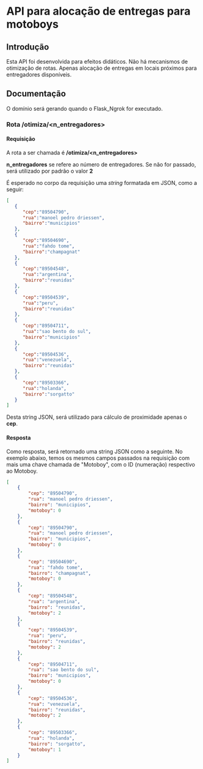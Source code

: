 # API para alocação de entregas para motoboys

## Introdução
Esta API foi desenvolvida para efeitos didáticos.
Não há mecanismos de otimização de rotas. Apenas alocação de entregas em locais próximos para entregadores disponíveis.

## Documentação
O domínio será gerando quando o Flask_Ngrok for executado.

### Rota /otimiza/<n_entregadores>
#### Requisição
A rota a ser chamada é **/otimiza/<n_entregadores>**

**n_entregadores** se refere ao número de entregadores. Se não for passado, será utilizado por padrão o valor **2**

É esperado no corpo da requisição uma *string* formatada em JSON, como a seguir:

```json
[
   {
      "cep":"89504790",
      "rua":"manoel pedro driessen",
      "bairro":"municipios"
   },
   {
      "cep":"89504690",
      "rua":"fahdo tome",
      "bairro":"champagnat"
   },
   {
      "cep":"89504548",
      "rua":"argentina",
      "bairro":"reunidas"
   },
   {
      "cep":"89504539",
      "rua":"peru",
      "bairro":"reunidas"
   },
   {
      "cep":"89504711",
      "rua":"sao bento do sul",
      "bairro":"municipios"
   },
   {
      "cep":"89504536",
      "rua":"venezuela",
      "bairro":"reunidas"
   },
   {
      "cep":"89503366",
      "rua":"holanda",
      "bairro":"sorgatto"
   }
]
```

Desta string JSON, será utilizado para cálculo de proximidade apenas o **cep**.

#### Resposta

Como resposta, será retornado uma string JSON como a seguinte. No exemplo abaixo, temos os mesmos campos passados na requisição com mais uma chave chamada de "Motoboy", com o ID (numeração) respectivo ao Motoboy. 

```json
[
    {
        "cep": "89504790",
        "rua": "manoel pedro driessen",
        "bairro": "municipios",
        "motoboy": 0
    },
    {
        "cep": "89504790",
        "rua": "manoel pedro driessen",
        "bairro": "municipios",
        "motoboy": 0
    },
    {
        "cep": "89504690",
        "rua": "fahdo tome",
        "bairro": "champagnat",
        "motoboy": 0
    },
    {
        "cep": "89504548",
        "rua": "argentina",
        "bairro": "reunidas",
        "motoboy": 2
    },
    {
        "cep": "89504539",
        "rua": "peru",
        "bairro": "reunidas",
        "motoboy": 2
    },
    {
        "cep": "89504711",
        "rua": "sao bento do sul",
        "bairro": "municipios",
        "motoboy": 0
    },
    {
        "cep": "89504536",
        "rua": "venezuela",
        "bairro": "reunidas",
        "motoboy": 2
    },
    {
        "cep": "89503366",
        "rua": "holanda",
        "bairro": "sorgatto",
        "motoboy": 1
    }
]
```
